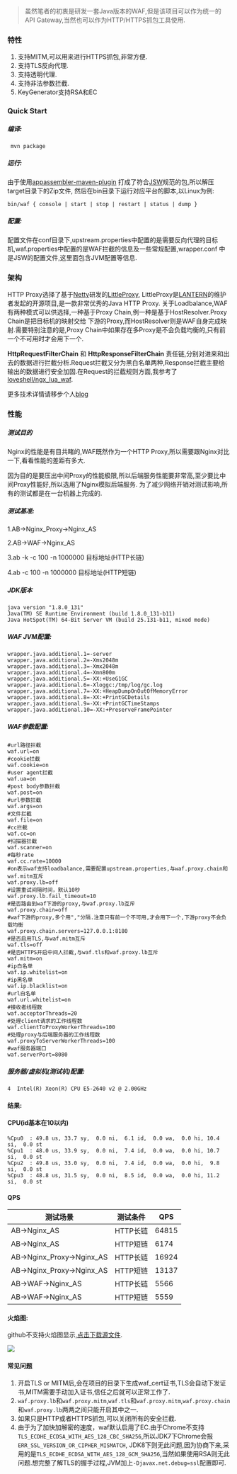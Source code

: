 > 虽然笔者的初衷是研发一套Java版本的WAF,但是该项目可以作为统一的API Gateway,当然也可以作为HTTP/HTTPS抓包工具使用.


### 特性
1. 支持MITM,可以用来进行HTTPS抓包,非常方便.
2. 支持TLS反向代理.
3. 支持透明代理.
4. 支持非法参数拦截.
5. KeyGenerator支持RSA和EC

### Quick Start

##### 编译:
```
 mvn package
```

##### 运行:
由于使用[appassembler-maven-plugin](http://www.mojohaus.org/appassembler/appassembler-maven-plugin/usage-jsw.html)
打成了符合[JSW](https://wrapper.tanukisoftware.com/doc/english/download.jsp)规范的包,所以解压target目录下的Zip文件,
然后在bin目录下运行对应平台的脚本,以Linux为例:

```
bin/waf { console | start | stop | restart | status | dump }
```

##### 配置:
配置文件在conf目录下,upstream.properties中配置的是需要反向代理的目标机,waf.properties中配置的是WAF拦截的信息及一些常规配置,wrapper.conf
中是JSW的配置文件,这里面包含JVM配置等信息.


### 架构
HTTP Proxy选择了基于[Netty](https://netty.io/)研发的[LittleProxy](https://github.com/adamfisk/LittleProxy),
LittleProxy是[LANTERN](https://getlantern.org/)的维护者发起的开源项目,是一款非常优秀的Java HTTP Proxy.
关于Loadbalance,WAF有两种模式可以供选择,一种基于Proxy Chain,例一种是基于HostResolver.Proxy Chain是把目标机的映射交给
下游的Proxy,而HostResolver则是WAF自身完成映射.需要特别注意的是,Proxy Chain中如果存在多Proxy是不会负载均衡的,只有前一个不可用时才会用下一个.

**HttpRequestFilterChain** 和 **HttpResponseFilterChain** 责任链,分别对进来和出去的数据进行拦截分析.Request拦截又分为黑白名单两种,Response拦截主要给输出的数据进行安全加固.在Request的拦截规则方面,我参考了[loveshell/ngx_lua_waf](https://github.com/loveshell/ngx_lua_waf).

更多技术详情请移步个人[blog](http://www.yangguo.info/2017/06/06/Java%E7%89%88WAF%E5%AE%9E%E7%8E%B0/#more)

### 性能

##### 测试目的
Nginx的性能是有目共睹的,WAF既然作为一个HTTP Proxy,所以需要跟Nginx对比一下,看看性能的差距有多大.

因为目的是要压出中间Proxy的性能极限,所以后端服务性能要非常高,至少要比中间Proxy性能好,所以选用了Nginx模拟后端服务.
为了减少网络开销对测试影响,所有的测试都是在一台机器上完成的.


##### 测试基准:
1.AB->Nginx_Proxy->Nginx_AS

2.AB->WAF->Nginx_AS

3.ab -k -c 100 -n 1000000 目标地址(HTTP长链)

4.ab -c 100 -n 1000000 目标地址(HTTP短链)


##### JDK版本
```
java version "1.8.0_131"
Java(TM) SE Runtime Environment (build 1.8.0_131-b11)
Java HotSpot(TM) 64-Bit Server VM (build 25.131-b11, mixed mode)
```

##### WAF JVM配置:
```
wrapper.java.additional.1=-server
wrapper.java.additional.2=-Xms2048m
wrapper.java.additional.3=-Xmx2048m
wrapper.java.additional.4=-Xmn800m
wrapper.java.additional.5=-XX:+UseG1GC
wrapper.java.additional.6=-Xloggc:/tmp/log/gc.log
wrapper.java.additional.7=-XX:+HeapDumpOnOutOfMemoryError
wrapper.java.additional.8=-XX:+PrintGCDetails
wrapper.java.additional.9=-XX:+PrintGCTimeStamps
wrapper.java.additional.10=-XX:+PreserveFramePointer
```

##### WAF参数配置:
```
#url路径拦截
waf.url=on
#cookie拦截
waf.cookie=on
#user agent拦截
waf.ua=on
#post body参数拦截
waf.post=on
#url参数拦截
waf.args=on
#文件拦截
waf.file=on
#cc拦截
waf.cc=on
#扫描器拦截
waf.scanner=on
#每秒rate
waf.cc.rate=10000
#on表示waf支持loadbalance,需要配置upstream.properties,与waf.proxy.chain和waf.mitm互斥
waf.proxy.lb=off
#设置重试间隔时间，默认10秒
waf.proxy.lb.fail_timeout=10
#是否路由到waf下游的proxy,与waf.proxy.lb互斥
waf.proxy.chain=off
#waf下游的proxy,多个用","分隔.注意只有前一个不可用,才会用下一个,下游proxy不会负载均衡
waf.proxy.chain.servers=127.0.0.1:8180
#是否启用TLS,与waf.mitm互斥
waf.tls=off
#是否HTTPS开启中间人拦截,与waf.tls和waf.proxy.lb互斥
waf.mitm=on
#ip白名单
waf.ip.whitelist=on
#ip黑名单
waf.ip.blacklist=on
#url白名单
waf.url.whitelist=on
#接收者线程数
waf.acceptorThreads=20
#处理client请求的工作线程数
waf.clientToProxyWorkerThreads=100
#处理proxy与后端服务器的工作线程数
waf.proxyToServerWorkerThreads=100
#waf服务器端口
waf.serverPort=8080
```

##### 服务器/虚拟机(测试机)配置:

```
4  Intel(R) Xeon(R) CPU E5-2640 v2 @ 2.00GHz
```


#### 结果:

#### CPU(id基本在10以内)

```
%Cpu0  : 49.8 us, 33.7 sy,  0.0 ni,  6.1 id,  0.0 wa,  0.0 hi, 10.4 si,  0.0 st
%Cpu1  : 48.0 us, 33.9 sy,  0.0 ni,  7.4 id,  0.0 wa,  0.0 hi, 10.7 si,  0.0 st
%Cpu2  : 49.8 us, 33.0 sy,  0.0 ni,  7.4 id,  0.0 wa,  0.0 hi,  9.8 si,  0.0 st
%Cpu3  : 48.8 us, 31.5 sy,  0.0 ni,  8.5 id,  0.0 wa,  0.0 hi, 11.2 si,  0.0 st
```

#### QPS

测试场景|测试条件|QPS
-------|-------|-------
AB->Nginx_AS|HTTP长链|64815
AB->Nginx_AS|HTTP短链|6174
AB->Nginx_Proxy->Nginx_AS|HTTP长链|16924
AB->Nginx_Proxy->Nginx_AS|HTTP短链|13137
AB->WAF->Nginx_AS|HTTP长链|5566
AB->WAF->Nginx_AS|HTTP短链|5559


#### 火焰图:

github不支持火焰图显示,[点击下载源文件](https://github.com/chengdedeng/waf/blob/master/doc/flamegraph.svg).

![](https://github.com/chengdedeng/waf/blob/master/doc/framegraph.png)


#### 常见问题
1. 开启TLS or MITM后,会在项目的目录下生成waf_cert证书,TLS会自动下发证书,MITM需要手动加入证书,信任之后就可以正常工作了.
2. `waf.proxy.lb`和`waf.proxy.mitm`,`waf.tls`和`waf.proxy.mitm`,`waf.proxy.chain`和`waf.proxy.lb`两两之间只能开启其中之一.
3. 如果只是HTTP或者HTTPS抓包,可以关闭所有的安全拦截.
4. 由于为了加快加解密的速度，waf默认启用了EC.由于Chrome不支持`TLS_ECDHE_ECDSA_WITH_AES_128_CBC_SHA256`,所以JDK7下Chrome会报`ERR_SSL_VERSION_OR_CIPHER_MISMATCH`,
JDK8下则无此问题,因为协商下来,采用的是`TLS_ECDHE_ECDSA_WITH_AES_128_GCM_SHA256`,当然如果使用RSA则无此问题.想完整了解TLS的握手过程,JVM加上`-Djavax.net.debug=ssl`配置即可.